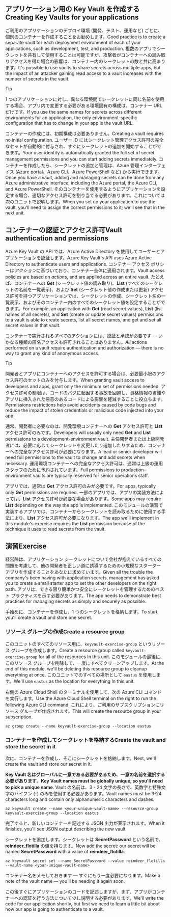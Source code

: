 ## <a name="creating-key-vaults-for-your-applications"></a><span data-ttu-id="2c610-101">アプリケーション用の Key Vault を作成する</span><span class="sxs-lookup"><span data-stu-id="2c610-101">Creating Key Vaults for your applications</span></span>

<span data-ttu-id="2c610-102">ご利用のアプリケーションのデプロイ環境 (開発、テスト、運用など) ごとに、個別のコンテナーを作成することをお勧めします。</span><span class="sxs-lookup"><span data-stu-id="2c610-102">Good practice is to create a separate vault for each deployment environment of each of your applications, such as development, test, and production.</span></span> <span data-ttu-id="2c610-103">複数のアプリでシークレットを共有して使用することは可能ですが、攻撃者がコンテナーへの読み取りアクセスを得た場合の影響は、コンテナー内のシークレットの数と共に高まります。</span><span class="sxs-lookup"><span data-stu-id="2c610-103">It's possible to use vaults to share secrets across multiple apps, but the impact of an attacker gaining read access to a vault increases with the number of secrets in the vault.</span></span>

> [!TIP]
> <span data-ttu-id="2c610-104">1 つのアプリケーションに対し、異なる環境間でシークレットに同じ名前を使用する場合、アプリ内で変更する必要がある環境固有の構成は、コンテナー URL だけです。</span><span class="sxs-lookup"><span data-stu-id="2c610-104">If you use the same names for secrets across different environments for an application, the only environment-specific configuration that has to change in your app is the vault URL.</span></span>

<span data-ttu-id="2c610-105">コンテナーの作成には、初期構成は必要ありません。</span><span class="sxs-lookup"><span data-stu-id="2c610-105">Creating a vault requires no initial configuration.</span></span> <span data-ttu-id="2c610-106">ユーザー ID にはシークレット管理アクセス許可の完全なセットが自動的に付与され、すぐにシークレットの追加を開始することができます。</span><span class="sxs-lookup"><span data-stu-id="2c610-106">Your user identity is automatically granted the full set of secret management permissions and you can start adding secrets immediately.</span></span> <span data-ttu-id="2c610-107">コンテナーを作成したら、シークレットの追加と管理は、Azure 管理インターフェイス (Azure portal、Azure CLI、Azure PowerShell など) から実行できます。</span><span class="sxs-lookup"><span data-stu-id="2c610-107">Once you have a vault, adding and managing secrets can be done from any Azure administrative interface, including the Azure portal, the Azure CLI, and Azure PowerShell.</span></span> <span data-ttu-id="2c610-108">そのコンテナーを使用するようにアプリケーションを設定する場合、適切なアクセス許可を割り当てる必要があります。これについては次のユニットで説明します。</span><span class="sxs-lookup"><span data-stu-id="2c610-108">When you set up your application to use the vault, you'll need to assign the correct permissions to it; we'll see that in the next unit.</span></span>

## <a name="vault-authentication-and-permissions"></a><span data-ttu-id="2c610-109">コンテナーの認証とアクセス許可</span><span class="sxs-lookup"><span data-stu-id="2c610-109">Vault authentication and permissions</span></span>

<span data-ttu-id="2c610-110">Azure Key Vault の API では、Azure Active Directory を使用してユーザーとアプリケーションを認証します。</span><span class="sxs-lookup"><span data-stu-id="2c610-110">Azure Key Vault's API uses Azure Active Directory to authenticate users and applications.</span></span> <span data-ttu-id="2c610-111">コンテナー アクセス ポリシーは*アクション*に基づいており、コンテナー全体に適用されます。</span><span class="sxs-lookup"><span data-stu-id="2c610-111">Vault access policies are based on *actions*, and are applied across an entire vault.</span></span> <span data-ttu-id="2c610-112">たとえば、コンテナーへの **Get** (シークレット値の読み取り)、**List** (すべてのシークレットの名前を一覧表示)、および **Set** (シークレット値の作成または更新) アクセス許可を持つアプリケーションでは、シークレットの作成、シークレット名の一覧表示、およびそのコンテナー内のすべてのシークレット値を設定することができます。</span><span class="sxs-lookup"><span data-stu-id="2c610-112">For example, an application with **Get** (read secret values), **List** (list names of all secrets), and **Set** (create or update secret values) permissions to a vault is able to create secrets, list all secret names, and get and set all secret values in that vault.</span></span>

<span data-ttu-id="2c610-113">コンテナーで実行される*すべて*のアクションには、認証と承認が必要です &mdash; いかなる種類の匿名アクセスも許可されることはありません。</span><span class="sxs-lookup"><span data-stu-id="2c610-113">*All* actions performed on a vault require authentication and authorization &mdash; there is no way to grant any kind of anonymous access.</span></span>

> [!TIP]
> <span data-ttu-id="2c610-114">開発者とアプリにコンテナーへのアクセスを許可する場合は、必要最小限のアクセス許可のセットのみを付与します。</span><span class="sxs-lookup"><span data-stu-id="2c610-114">When granting vault access to developers and apps, grant only the minimum set of permissions needed.</span></span> <span data-ttu-id="2c610-115">アクセス許可の制限は、コードのバグに起因する事故を回避し、資格情報の盗難やアプリに挿入された悪意のあるコードによる影響を軽減することに役立ちます。</span><span class="sxs-lookup"><span data-stu-id="2c610-115">Permissions restrictions help avoid accidents caused by code bugs and reduce the impact of stolen credentials or malicious code injected into your app.</span></span>

<span data-ttu-id="2c610-116">通常、開発者に必要なのは、開発環境コンテナーへの **Get** アクセス許可と **List** アクセス許可のみです。</span><span class="sxs-lookup"><span data-stu-id="2c610-116">Developers will usually only need **Get** and **List** permissions to a development-environment vault.</span></span> <span data-ttu-id="2c610-117">主任開発者または上級開発者には、必要に応じてシークレットを変更したり追加したりするため、コンテナーへの完全なアクセス許可が必要になります。</span><span class="sxs-lookup"><span data-stu-id="2c610-117">A lead or senior developer will need full permissions to the vault to change and add secrets when necessary.</span></span> <span data-ttu-id="2c610-118">運用環境コンテナーへの完全なアクセス許可は、通常は上級の運用スタッフのために予約されています。</span><span class="sxs-lookup"><span data-stu-id="2c610-118">Full permissions to production-environment vaults are typically reserved for senior operations staff.</span></span>

<span data-ttu-id="2c610-119">アプリでは、通常は **Get** アクセス許可のみが必要です。</span><span class="sxs-lookup"><span data-stu-id="2c610-119">For apps, typically only **Get** permissions are required.</span></span> <span data-ttu-id="2c610-120">一部のアプリでは、アプリの実装方法によっては、**List** アクセス許可が必要な場合があります。</span><span class="sxs-lookup"><span data-stu-id="2c610-120">Some apps may require **List** depending on the way the app is implemented.</span></span> <span data-ttu-id="2c610-121">このモジュールの演習で実装するアプリでは、コンテナーからシークレットを読み取るために使用する手法により、**List** アクセス許可が必要になります。</span><span class="sxs-lookup"><span data-stu-id="2c610-121">The app we'll implement in this module's exercise requires the **List** permission because of the technique it uses to read secrets from the vault.</span></span>

## <a name="exercise"></a><span data-ttu-id="2c610-122">演習</span><span class="sxs-lookup"><span data-stu-id="2c610-122">Exercise</span></span>

<span data-ttu-id="2c610-123">経営陣は、アプリケーション シークレットについて会社が抱えているすべての問題を考慮して、他の開発者を正しい道に誘導するための小規模なスターター アプリを作成することをあなたに求めています。</span><span class="sxs-lookup"><span data-stu-id="2c610-123">Given all the trouble the company's been having with application secrets, management has asked you to create a small starter app to set the other developers on the right path.</span></span> <span data-ttu-id="2c610-124">アプリは、できる限り簡単かつ安全にシークレットを管理するためのベスト プラクティスを示す必要があります。</span><span class="sxs-lookup"><span data-stu-id="2c610-124">The app needs to demonstrate best practices for managing secrets as simply and securely as possible.</span></span>

<span data-ttu-id="2c610-125">手始めに、コンテナーを作成し、1 つのシークレットを格納します。</span><span class="sxs-lookup"><span data-stu-id="2c610-125">To start, you'll create a vault and store one secret.</span></span>

### <a name="create-a-resource-group"></a><span data-ttu-id="2c610-126">リソース グループの作成</span><span class="sxs-lookup"><span data-stu-id="2c610-126">Create a resource group</span></span>
<!---TODO: Update for sandbox?--->

<span data-ttu-id="2c610-127">このユニットのすべてのリソース用に、`keyvault-exercise-group` というリソース グループを作成します。</span><span class="sxs-lookup"><span data-stu-id="2c610-127">Create a resource group called `keyvault-exercise-group` for all of the resources In this unit.</span></span> <span data-ttu-id="2c610-128">このモジュールの最後に、このリソース グループを削除して、一度にすべてクリーンアップします。</span><span class="sxs-lookup"><span data-stu-id="2c610-128">At the end of this module, we'll be deleting this resource group to cleanup everything at once.</span></span> <span data-ttu-id="2c610-129">このユニットでのすべての場所として `eastus` を使用します。</span><span class="sxs-lookup"><span data-stu-id="2c610-129">We'll use `eastus` as the location for everything In this unit.</span></span>

<span data-ttu-id="2c610-130">右側の Azure Cloud Shell のターミナルを使用して、次の Azure CLI コマンドを実行します。</span><span class="sxs-lookup"><span data-stu-id="2c610-130">Use the Azure Cloud Shell terminal on the right to run the following Azure CLI command.</span></span> <span data-ttu-id="2c610-131">これにより、ご利用のサブスクリプションにリソース グループが作成されます。</span><span class="sxs-lookup"><span data-stu-id="2c610-131">This will create the resource group in your subscription.</span></span>

```azurecli
az group create --name keyvault-exercise-group --location eastus
```

### <a name="create-the-vault-and-store-the-secret-in-it"></a><span data-ttu-id="2c610-132">コンテナーを作成してシークレットを格納する</span><span class="sxs-lookup"><span data-stu-id="2c610-132">Create the vault and store the secret in it</span></span>

<span data-ttu-id="2c610-133">次に、コンテナーを作成し、そこにシークレットを格納します。</span><span class="sxs-lookup"><span data-stu-id="2c610-133">Next, we'll create the vault and store our secret in it.</span></span>

<span data-ttu-id="2c610-134">**Key Vault 名はグローバルに一意である必要があるため、一意の名前を選択する必要があります**。</span><span class="sxs-lookup"><span data-stu-id="2c610-134">**Key Vault names must be globally unique, so you'll need to pick a unique name**.</span></span> <span data-ttu-id="2c610-135">Vault の名前は、3 - 24 文字の長さで、英数字と特殊文字のハイフン (-) のみを使用する必要があります。</span><span class="sxs-lookup"><span data-stu-id="2c610-135">Vault names must be 3-24 characters long and contain only alphanumeric characters and dashes.</span></span>

```azurecli
az keyvault create --name <your-unique-vault-name> --resource-group keyvault-exercise-group --location eastus
```

<span data-ttu-id="2c610-136">完了すると、新しいコンテナーを記述する JSON 出力が表示されます。</span><span class="sxs-lookup"><span data-stu-id="2c610-136">When it finishes, you'll see JSON output describing the new vault.</span></span>

<span data-ttu-id="2c610-137">シークレットを追加します。シークレットは **SecretPassword** という名前で、**reindeer_flotilla** の値を持ちます。</span><span class="sxs-lookup"><span data-stu-id="2c610-137">Now add the secret: our secret will be named **SecretPassword** with a value of **reindeer_flotilla**.</span></span>

```azurecli
az keyvault secret set --name SecretPassword --value reindeer_flotilla --vault-name <your-unique-vault-name>
```

<span data-ttu-id="2c610-138">コンテナー名をメモしておきます &mdash; すぐにもう一度必要になります。</span><span class="sxs-lookup"><span data-stu-id="2c610-138">Make a note of the vault name &mdash; you'll be needing it again soon.</span></span>

<span data-ttu-id="2c610-139">この後すぐにアプリケーションのコードを記述しますが、まず、アプリがコンテナーへの認証を行う方法について少し説明する必要があります。</span><span class="sxs-lookup"><span data-stu-id="2c610-139">We'll write the code for our application shortly, but first we need to learn a little bit about how our app is going to authenticate to a vault.</span></span>